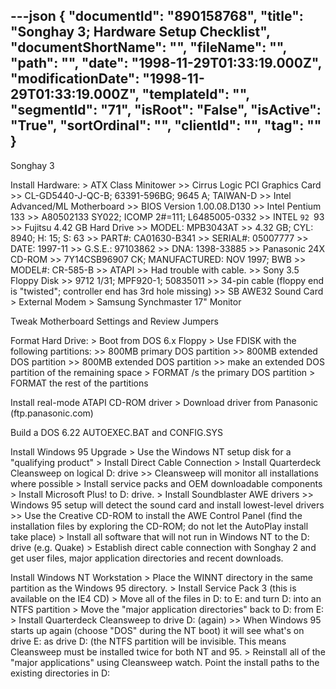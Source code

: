 ---json
{
  "documentId": "890158768",
  "title": "Songhay 3; Hardware Setup Checklist",
  "documentShortName": "",
  "fileName": "",
  "path": "",
  "date": "1998-11-29T01:33:19.000Z",
  "modificationDate": "1998-11-29T01:33:19.000Z",
  "templateId": "",
  "segmentId": "71",
  "isRoot": "False",
  "isActive": "True",
  "sortOrdinal": "",
  "clientId": "",
  "tag": ""
}
---

Songhay 3

Install Hardware:
&gt; ATX Class Minitower
    &gt;&gt; Cirrus Logic PCI Graphics Card
        &gt;&gt; CL-GD5440-J-QC-B; 63391-596BG; 9645 A; TAIWAN-D
    &gt;&gt; Intel Advanced/ML Motherboard
        &gt;&gt; BIOS Version 1.00.08.D130
    &gt;&gt; Intel Pentium 133
        &gt;&gt; A80502133 SY022; ICOMP 2#=111; L6485005-0332
        &gt;&gt; INTEL `92 `93
    &gt;&gt; Fujitsu 4.42 GB Hard Drive
        &gt;&gt; MODEL: MPB3043AT
        &gt;&gt; 4.32 GB; CYL: 8940; H: 15; S: 63
        &gt;&gt; PART#: CA01630-B341
        &gt;&gt; SERIAL#: 05007777
        &gt;&gt; DATE: 1997-11
        &gt;&gt; G.S.E.: 97103862
        &gt;&gt; DNA: 1398-33885
    &gt;&gt; Panasonic 24X CD-ROM
        &gt;&gt; 7Y14CSB96907 CK; MANUFACTURED: NOV 1997; BWB
        &gt;&gt; MODEL#: CR-585-B
        &gt;&gt; ATAPI
        &gt;&gt; Had trouble with cable.
    &gt;&gt; Sony 3.5 Floppy Disk
        &gt;&gt; 9712 1/31; MPF920-1; 50835011
        &gt;&gt; 34-pin cable (floppy end is &quot;twisted&quot;; controller end has 3rd hole missing)
    &gt;&gt; SB AWE32 Sound Card
&gt; External Modem
&gt; Samsung Synchmaster 17&quot; Monitor

Tweak Motherboard Settings and Review Jumpers

Format Hard Drive:
&gt; Boot from DOS 6.x Floppy
&gt; Use FDISK with the following partitions:
        &gt;&gt; 800MB primary DOS partition
        &gt;&gt; 800MB extended DOS partition
        &gt;&gt; 800MB extended DOS partition
        &gt;&gt; make an extended DOS partition of the remaining space
&gt; FORMAT /s the primary DOS partition
&gt; FORMAT the rest of the partitions

Install real-mode ATAPI CD-ROM driver
&gt; Download driver from Panasonic (ftp.panasonic.com)

Build a DOS 6.22 AUTOEXEC.BAT and CONFIG.SYS

Install Windows 95 Upgrade
&gt; Use the Windows NT setup disk for a &quot;qualifying product&quot;
&gt; Install Direct Cable Connection
&gt; Install Quarterdeck Cleansweep on logical D: drive
        &gt;&gt; Cleansweep will monitor all installations where possible
&gt; Install service packs and OEM downloadable components
&gt; Install Microsoft Plus! to D: drive.
&gt; Install Soundblaster AWE drivers
        &gt;&gt; Windows 95 setup will detect the sound card and install lowest-level drivers
        &gt;&gt; Use the Creative CD-ROM to install the AWE Control Panel (find the installation files by exploring the CD-ROM; do not let the AutoPlay install take place)
&gt; Install all software that will not run in Windows NT to the D: drive (e.g. Quake)
&gt; Establish direct cable connection with Songhay 2 and get user files, major application directories and recent downloads.

Install Windows NT Workstation
&gt; Place the WINNT directory in the same partition as the Windows 95 directory.
&gt; Install Service Pack 3 (this is available on the IE4 CD)
&gt; Move all of the files in D: to E: and turn D: into an NTFS partition
&gt; Move the &quot;major application directories&quot; back to D: from E:
&gt; Install Quarterdeck Cleansweep to drive D: (again)
        &gt;&gt; When Windows 95 starts up again (choose &quot;DOS&quot; during the NT boot) it will see what's on drive E: as drive D: (the NTFS partition will be invisible. This means Cleansweep must be installed twice for both NT and 95.
&gt; Reinstall all of the &quot;major applications&quot; using Cleansweep watch. Point the install paths to the existing directories in D:
